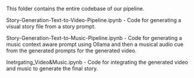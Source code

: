 This folder contains the entire codebase of our pipeline.

Story-Generation-Text-to-Video-Pipeline.ipynb - Code for generating a visual story file from a story prompt.

Story-Generation-Text-to-Music-Pipeline.ipynb - Code for generating a music context aware prompt using Ollama and then a musical audio cue from the generated prompts for the generated video.

Inetrgating_Video&Music.ipynb - Code for integrating the generated video and music to generate the final story.

